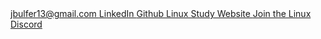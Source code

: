 <!-- jbulfer13@gmail.com

[LinkedIn](https://www.linkedin.com/in/joe-bulfer-64a500266/)

[Github](https://github.com/Joe-Bulfer)

[Linux Study Website](https://joe-bulfer.github.io/studylinux/)

Join the Linux [Discord](https://discord.gg/MZsatzxa) -->

<!-- Above is the old version without icons.
Using this line in mkdocs.yml

extra_css:
  - https://cdnjs.cloudflare.com/ajax/libs/font-awesome/6.0.0-beta3/css/all.min.css

I can use font awesome icons
 -->

<a href="mailto:jbulfer13@gmail.com">
  <i class="fas fa-envelope"></i> jbulfer13@gmail.com
</a>

<a href="https://www.linkedin.com/in/joe-bulfer-64a500266/">
  <i class="fab fa-linkedin"></i> LinkedIn
</a>

<a href="https://github.com/Joe-Bulfer">
  <i class="fab fa-github"></i> Github
</a>

<a href="https://joe-bulfer.github.io/studylinux/">
  <i class="fas fa-laptop"></i> Linux Study Website
</a>

<a href="https://discord.gg/MZsatzxa">
  <i class="fab fa-discord"></i> Join the Linux Discord
</a>
